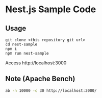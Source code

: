 #  Nest.js Sample Code

## Usage

```
git clone <this repository git url>
cd nest-sample
npm i
npm run nest-sample
```

Access http://localhost:3000

## Note (Apache Bench)

```sh
ab -n 10000 -c 30 http://localhost:3000/
```

